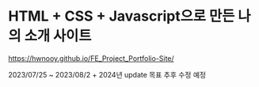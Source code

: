 # HTML + CSS + Javascript으로 만든 나의 소개 사이트 
https://hwnooy.github.io/FE_Project_Portfolio-Site/

2023/07/25 ~ 2023/08/2 + 2024년 update 목표 추후 수정 예정



